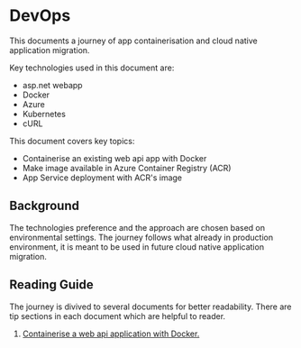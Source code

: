 # DevOps

This documents a journey of app containerisation and cloud native application migration.

Key technologies used in this document are:

* asp.net webapp
* Docker
* Azure
* Kubernetes
* cURL

This document covers key topics:

* Containerise an existing web api app with Docker
* Make image available in Azure Container Registry (ACR)
* App Service deployment with ACR's image

## Background

The technologies preference and the approach are chosen based on environmental settings. The journey follows what already in production environment, it is meant to be used in future cloud native application migration.


## Reading Guide

The journey is divived to several documents for better readability. There are tip sections in each document which are helpful to reader.

1. [Containerise a web api application with Docker.](WebApp/README.md)
